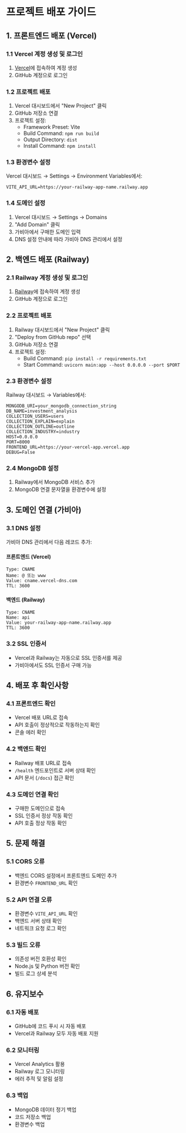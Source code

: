 # 프로젝트 배포 가이드

## 1. 프론트엔드 배포 (Vercel)

### 1.1 Vercel 계정 생성 및 로그인
1. [Vercel](https://vercel.com)에 접속하여 계정 생성
2. GitHub 계정으로 로그인

### 1.2 프로젝트 배포
1. Vercel 대시보드에서 "New Project" 클릭
2. GitHub 저장소 연결
3. 프로젝트 설정:
   - Framework Preset: Vite
   - Build Command: `npm run build`
   - Output Directory: `dist`
   - Install Command: `npm install`

### 1.3 환경변수 설정
Vercel 대시보드 → Settings → Environment Variables에서:
```
VITE_API_URL=https://your-railway-app-name.railway.app
```

### 1.4 도메인 설정
1. Vercel 대시보드 → Settings → Domains
2. "Add Domain" 클릭
3. 가비아에서 구매한 도메인 입력
4. DNS 설정 안내에 따라 가비아 DNS 관리에서 설정

## 2. 백엔드 배포 (Railway)

### 2.1 Railway 계정 생성 및 로그인
1. [Railway](https://railway.app)에 접속하여 계정 생성
2. GitHub 계정으로 로그인

### 2.2 프로젝트 배포
1. Railway 대시보드에서 "New Project" 클릭
2. "Deploy from GitHub repo" 선택
3. GitHub 저장소 연결
4. 프로젝트 설정:
   - Build Command: `pip install -r requirements.txt`
   - Start Command: `uvicorn main:app --host 0.0.0.0 --port $PORT`

### 2.3 환경변수 설정
Railway 대시보드 → Variables에서:
```
MONGODB_URI=your_mongodb_connection_string
DB_NAME=investment_analysis
COLLECTION_USERS=users
COLLECTION_EXPLAIN=explain
COLLECTION_OUTLINE=outline
COLLECTION_INDUSTRY=industry
HOST=0.0.0.0
PORT=8000
FRONTEND_URL=https://your-vercel-app.vercel.app
DEBUG=False
```

### 2.4 MongoDB 설정
1. Railway에서 MongoDB 서비스 추가
2. MongoDB 연결 문자열을 환경변수에 설정

## 3. 도메인 연결 (가비아)

### 3.1 DNS 설정
가비아 DNS 관리에서 다음 레코드 추가:

#### 프론트엔드 (Vercel)
```
Type: CNAME
Name: @ 또는 www
Value: cname.vercel-dns.com
TTL: 3600
```

#### 백엔드 (Railway)
```
Type: CNAME
Name: api
Value: your-railway-app-name.railway.app
TTL: 3600
```

### 3.2 SSL 인증서
- Vercel과 Railway는 자동으로 SSL 인증서를 제공
- 가비아에서도 SSL 인증서 구매 가능

## 4. 배포 후 확인사항

### 4.1 프론트엔드 확인
- Vercel 배포 URL로 접속
- API 호출이 정상적으로 작동하는지 확인
- 콘솔 에러 확인

### 4.2 백엔드 확인
- Railway 배포 URL로 접속
- `/health` 엔드포인트로 서버 상태 확인
- API 문서 (`/docs`) 접근 확인

### 4.3 도메인 연결 확인
- 구매한 도메인으로 접속
- SSL 인증서 정상 작동 확인
- API 호출 정상 작동 확인

## 5. 문제 해결

### 5.1 CORS 오류
- 백엔드 CORS 설정에서 프론트엔드 도메인 추가
- 환경변수 `FRONTEND_URL` 확인

### 5.2 API 연결 오류
- 환경변수 `VITE_API_URL` 확인
- 백엔드 서버 상태 확인
- 네트워크 요청 로그 확인

### 5.3 빌드 오류
- 의존성 버전 호환성 확인
- Node.js 및 Python 버전 확인
- 빌드 로그 상세 분석

## 6. 유지보수

### 6.1 자동 배포
- GitHub에 코드 푸시 시 자동 배포
- Vercel과 Railway 모두 자동 배포 지원

### 6.2 모니터링
- Vercel Analytics 활용
- Railway 로그 모니터링
- 에러 추적 및 알림 설정

### 6.3 백업
- MongoDB 데이터 정기 백업
- 코드 저장소 백업
- 환경변수 백업
